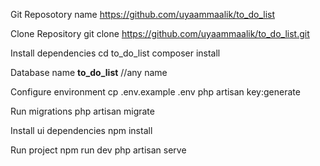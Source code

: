 Git Reposotory name
    https://github.com/uyaammaalik/to_do_list
    
Clone Repository
    git clone https://github.com/uyaammaalik/to_do_list.git
    
Install dependencies
    cd to_do_list
    composer install
    
Database name **to_do_list**  //any name

Configure environment 
    cp .env.example .env
    php artisan key:generate

Run migrations
    php artisan migrate
    
Install ui dependencies
    npm install
    
Run project
    npm run dev
    php artisan serve

